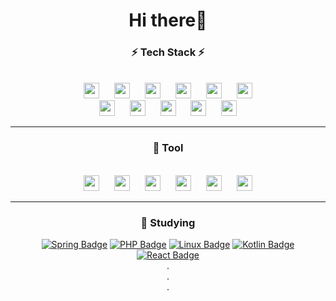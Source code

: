 
<div align=center>
  <h1>Hi there👋</h1> 

<!--
**KHR605/KHR605** is a ✨ _special_ ✨ repository because its `README.md` (this file) appears on your GitHub profile.

Here are some ideas to get you started:

- 🔭 I’m currently working on ...
- 🌱 I’m currently learning ...
- 👯 I’m looking to collaborate on ...
- 🤔 I’m looking for help with ...
- 💬 Ask me about ...
- 📫 How to reach me: ...
- 😄 Pronouns: ...
- ⚡ Fun fact: ...
-->

  <h3>⚡ Tech Stack ⚡</h3>
  
  
  <br>
  <img src="http://img.shields.io/badge/-JAVA-007396?style=flat-square&logo=JAVA&link=https://KHR605.github.io"
       style="height:25px; margin-left : 10px; margin-right : 10px;"/>
  <img src="http://img.shields.io/badge/-Kotlin-7F52FF?style=flat-square&logo=Kotlin&logoColor=white&link=https://KHR605.github.io"
       style="height:25px; margin-left : 10px; margin-right : 10px;"/>
  <img src="http://img.shields.io/badge/-C-red?style=flat-square&logo=C&logoColor=white&link=https://KHR605.github.io"
       style="height:25px; margin-left : 10px; margin-right : 10px;"/>
  <img src="http://img.shields.io/badge/-JavaScript-yellow?style=flat-square&logo=JavaScript&logoColor=white&link=https://KHR605.github.io"
       style="height:25px; margin-left : 10px; margin-right : 10px;"/>
  <img src="http://img.shields.io/badge/-HTML-E34F26?style=flat-square&logo=HTML5&logoColor=white&link=https://KHR605.github.io"
  style="height:25px; margin-left : 10px; margin-right : 10px;"/>
  <img src="http://img.shields.io/badge/-CSS-3F43059?style=flat-square&logo=CSS3&logoColor=white&link=https://KHR605.github.io"
       style="height:25px; margin-left : 10px; margin-right : 10px;"/>
  <br>
  <img src="http://img.shields.io/badge/-PHP-purple?style=flat-square&logo=php&logoColor=white&link=https://KHR605.github.io"
       style="height:25px; margin-left : 10px; margin-right : 10px;"/>
  <img src="http://img.shields.io/badge/-Spring-6DB33F?style=flat-square&logo=Spring&logoColor=white&link=https://KHR605.github.io"
       style="height:25px; margin-left : 10px; margin-right : 10px;"/>
  <img src="http://img.shields.io/badge/-Oracle-F80000?style=flat-square&logo=Oracle&logoColor=white&link=https://KHR605.github.io"
       style="height:25px; margin-left : 10px; margin-right : 10px;"/>
  <img src="http://img.shields.io/badge/-MySQL-4479A1?style=flat-square&logo=MySQL&logoColor=white&link=https://KHR605.github.io"
       style="height:25px; margin-left : 10px; margin-right : 10px;"/>
  <img src="http://img.shields.io/badge/-GitHub-black?style=flat-square&logo=Github&link=https://KHR605.github.io"
       style="height:25px; margin-left : 10px; margin-right : 10px;"/>
  
 <br>
 <hr>

  <h3>🔭 Tool</h3>
  
  <br>
  <img src="http://img.shields.io/badge/-Eclipse-black?style=flat-square&logo=Eclipse&logoColor=5C2D91&link=https://KHR605.github.io"
      style="height:25px; margin-left : 10px; margin-right : 10px;"/>
  <img src="http://img.shields.io/badge/-AndrodiStudio-black?style=flat-square&logo=Android&link=https://KHR605.github.io"
       style="height:25px; margin-left : 10px; margin-right : 10px;"/>
  <img src="http://img.shields.io/badge/-VisualStudio-black?style=flat-square&logo=VisualStudio&logoColor=5C2D91&link=https://KHR605.github.io"
       style="height:25px; margin-left : 10px; margin-right : 10px;"/>
   <img src="http://img.shields.io/badge/-VisualStudioCode-black?style=flat-square&logo=VisualStudioCode&logoColor=007ACC&link=https://KHR605.github.io"
        style="height:25px; margin-left : 10px; margin-right : 10px;"/>
   <img src="http://img.shields.io/badge/-SublimeText-black?style=flat-square&logo=SublimeText&logoColor=FF9800&link=https://KHR605.github.io"
        style="height:25px; margin-left : 10px; margin-right : 10px;"/>
  <img src="http://img.shields.io/badge/-STS-black?style=flat-square&logo=Spring&logoColor=6DB33F&link=https://KHR605.github.io"
       style="height:25px; margin-left : 10px; margin-right : 10px;"/>
   <br>
  <hr>
 
  <h3>🌱 Studying</h3>
  
  
  [![Spring Badge](http://img.shields.io/badge/-Python-skyblue?style=flat-square&logo=Python&logoColor=3776AB&link=https://KHR605.github.io/)](https://KHR605.github.io/)
  [![PHP Badge](http://img.shields.io/badge/-PHP-purple?style=flat-square&logo=php&logoColor=white&link=https://KHR605.github.io/)](https://KHR605.github.io/)
  [![Linux Badge](http://img.shields.io/badge/-Linux-FCC624?style=flat-square&logo=linux&logoColor=black&link=https://KHR605.github.io/)](https://KHR605.github.io/)
  [![Kotlin Badge](http://img.shields.io/badge/-Kotlin-7F52FF?style=flat-square&logo=kotlin&logoColor=white&link=https://KHR605.github.io/)](https://KHR605.github.io/)
  [![React Badge](http://img.shields.io/badge/-React-61DAFB?style=flat-square&logo=react&logoColor=white&link=https://KHR605.github.io/)](https://KHR605.github.io/)
  <br>.<br>.<br>.
</div>
